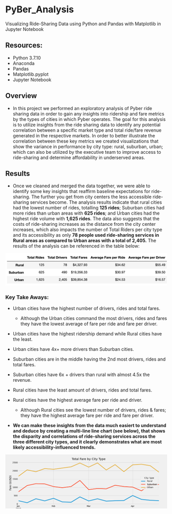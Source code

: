 # PyBer_Analysis
Visualizing Ride-Sharing Data using Python and Pandas with Matplotlib in Jupyter Notebook

## Resources:
- Python 3.7.10 
- Anaconda 
- Pandas
- Matplotlib.pyplot 
- Jupyter Notebook

## Overview
- In this project we performed an exploratory analysis of Pyber ride sharing data in order to gain any insights into ridership and fare metrics by the types of cities in which Pyber operates. The goal for this analysis is to utilize insights from the ride sharing data to identify any potential correlation between a specific market type and total ride/fare revenue generated in the respective markets. In order to better illustrate the correlation between these key metrics we created visualizations that show the variance in performance by city type: rural, suburban, urban;  which can also be utilized by the executive team to improve access to ride-sharing and determine affordability in underserved areas. 

## Results
- Once we cleaned and merged the data together, we were able to identify some key insights that reaffirm baseline expectations for ride-sharing. The further you get from city centers the less accessible ride-sharing services become. The analysis results indicate that rural cities had the lowest number of rides, totalling **125 rides**; Suburban cities had more rides than urban areas with **625 rides**; and Urban cities had the highest ride volume with **1,625 rides**. The data also suggests that the costs of ride-sharing increases as the distance from the city center increases, which also impacts the number of Total Riders per city type and its accessibility as only **78 people used ride-sharing services in Rural areas as compared to Urban areas with a total of 2,405.** The results of the analysis can be referenced in the table below: 

![Pyber_analysis_summary_df_screenshot](https://github.com/Jflux05/PyBer_Analysis/blob/14d52f2cfe5207c3183adc03c40dace94952f2c7/analysis/Pyber_analysis_summary_df.png)

### Key Take Aways:
- Urban cities have the highest number of drivers, rides and total fares.
  - Although the Urban cities command the most drivers, rides and fares they have the lowest average of fare per ride and fare per driver.
- Urban cities have the highest ridership demand while Rural cities have the least.
- Urban cities have 4x+ more drivers than Suburban cities.

- Suburban cities are in the middle having the 2nd most drivers, rides and total fares.
- Suburban cities have 6x + drivers than rural with almost 4.5x the revenue.


- Rural cities have the least amount of drivers, rides and total fares.
- Rural cities have the highest average fare per ride and driver.
  - Although Rural cities see the lowest number of drivers, rides & fares;  they have the highest average fare per ride and fare per driver.





- **We can make these insights from the data much easiert to understand and deduce by creating a multi-line line chart (see below), that shows the disparity and correlations of ride-sharing services across the three different city types, and it clearly demonstrates what are most likely accessibility-influenced trends.** 

![pyber_analysis-fig7](https://github.com/Jflux05/PyBer_Analysis/blob/cad5e1673df19c52716426d21a441f4872e06d57/analysis/Fig7.png)


